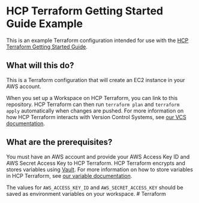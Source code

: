 # HCP Terraform Getting Started Guide Example

This is an example Terraform configuration intended for use with the [HCP Terraform Getting Started Guide](https://developer.hashicorp.com/terraform/tutorials/cloud-get-started/cloud-sign-up).

## What will this do?

This is a Terraform configuration that will create an EC2 instance in your AWS account. 

When you set up a Workspace on HCP Terraform, you can link to this repository. HCP Terraform can then run `terraform plan` and `terraform apply` automatically when changes are pushed. For more information on how HCP Terraform interacts with Version Control Systems, see [our VCS documentation](https://www.terraform.io/docs/cloud/run/ui.html).

## What are the prerequisites?

You must have an AWS account and provide your AWS Access Key ID and AWS Secret Access Key to HCP Terraform. HCP Terraform encrypts and stores variables using [Vault](https://www.vaultproject.io/). For more information on how to store variables in HCP Terraform, see [our variable documentation](https://www.terraform.io/docs/cloud/workspaces/variables.html).

The values for `AWS_ACCESS_KEY_ID` and `AWS_SECRET_ACCESS_KEY` should be saved as environment variables on your workspace.
#   T e r r a f o r m  
 